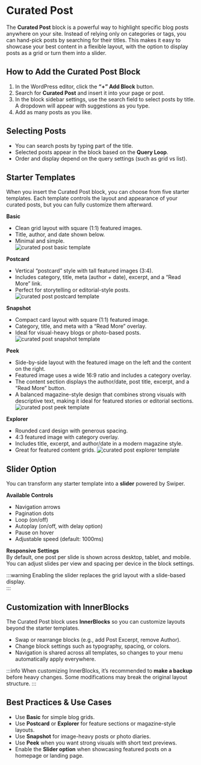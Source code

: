 # Curated Post

The **Curated Post** block is a powerful way to highlight specific blog posts anywhere on your site. Instead of relying only on categories or tags, you can hand-pick posts by searching for their titles. This makes it easy to showcase your best content in a flexible layout, with the option to display posts as a grid or turn them into a slider.

## How to Add the Curated Post Block
1. In the WordPress editor, click the **“+” Add Block** button.  
2. Search for **Curated Post** and insert it into your page or post.  
3. In the block sidebar settings, use the search field to select posts by title. A dropdown will appear with suggestions as you type.  
4. Add as many posts as you like.  

## Selecting Posts
- You can search posts by typing part of the title.  
- Selected posts appear in the block based on the **Query Loop**.  
- Order and display depend on the query settings (such as grid vs list).  

## Starter Templates
When you insert the Curated Post block, you can choose from five starter templates. Each template controls the layout and appearance of your curated posts, but you can fully customize them afterward.

**Basic**  
- Clean grid layout with square (1:1) featured images.  
- Title, author, and date shown below.  
- Minimal and simple.  
![curated post basic template](/img/voya/curated-post-basic-template.jpg)

**Postcard**  
- Vertical “postcard” style with tall featured images (3:4).  
- Includes category, title, meta (author + date), excerpt, and a “Read More” link.  
- Perfect for storytelling or editorial-style posts.  
![curated post postcard template](/img/voya/curated-post-postcard-template.jpg)

**Snapshot**  
- Compact card layout with square (1:1) featured image.  
- Category, title, and meta with a “Read More” overlay.  
- Ideal for visual-heavy blogs or photo-based posts.  
![curated post snapshot template](/img/voya/curated-post-snapshot-template.jpg)

**Peek**  
- Side-by-side layout with the featured image on the left and the content on the right.  
- Featured image uses a wide 16:9 ratio and includes a category overlay.  
- The content section displays the author/date, post title, excerpt, and a “Read More” button.  
- A balanced magazine-style design that combines strong visuals with descriptive text, making it ideal for featured stories or editorial sections.  
![curated post peek template](/img/voya/curated-post-peek-template.jpg)

**Explorer**  
- Rounded card design with generous spacing.  
- 4:3 featured image with category overlay.  
- Includes title, excerpt, and author/date in a modern magazine style.  
- Great for featured content grids.
![curated post explorer template](/img/voya/curated-post-explorer-template.jpg)

## Slider Option
You can transform any starter template into a **slider** powered by Swiper.  

**Available Controls**  
- Navigation arrows  
- Pagination dots  
- Loop (on/off)  
- Autoplay (on/off, with delay option)  
- Pause on hover  
- Adjustable speed (default: 1000ms)  

**Responsive Settings**  
By default, one post per slide is shown across desktop, tablet, and mobile. You can adjust slides per view and spacing per device in the block settings.  

:::warning
Enabling the slider replaces the grid layout with a slide-based display.  
:::


## Customization with InnerBlocks
The Curated Post block uses **InnerBlocks** so you can customize layouts beyond the starter templates.  

- Swap or rearrange blocks (e.g., add Post Excerpt, remove Author).  
- Change block settings such as typography, spacing, or colors.  
- Navigation is shared across all templates, so changes to your menu automatically apply everywhere.  

:::info
When customizing InnerBlocks, it’s recommended to **make a backup** before heavy changes. Some modifications may break the original layout structure.
:::

## Best Practices & Use Cases
- Use **Basic** for simple blog grids.  
- Use **Postcard** or **Explorer** for feature sections or magazine-style layouts.  
- Use **Snapshot** for image-heavy posts or photo diaries.  
- Use **Peek** when you want strong visuals with short text previews.  
- Enable the **Slider option** when showcasing featured posts on a homepage or landing page.  
